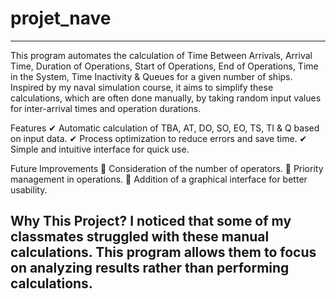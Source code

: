 # projet_nave
---
This program automates the calculation of Time Between Arrivals, Arrival Time, Duration of Operations, Start of Operations, End of Operations, Time in the System, Time Inactivity & Queues for a given number of ships. Inspired by my naval simulation course, it aims to simplify these calculations, which are often done manually, by taking random input values for inter-arrival times and operation durations.

Features
✔ Automatic calculation of TBA, AT, DO, SO, EO, TS, TI & Q based on input data.
✔ Process optimization to reduce errors and save time.
✔ Simple and intuitive interface for quick use.

Future Improvements
🔹 Consideration of the number of operators.
🔹 Priority management in operations.
🔹 Addition of a graphical interface for better usability.

Why This Project?
I noticed that some of my classmates struggled with these manual calculations. This program allows them to focus on analyzing results rather than performing calculations.
---
